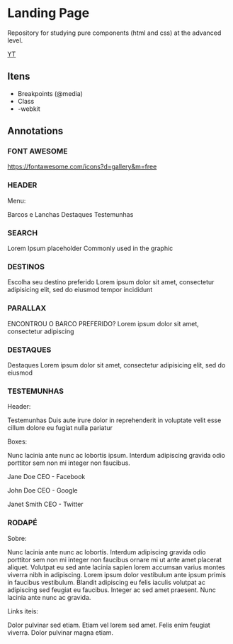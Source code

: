 # Landing Page

Repository for studying pure components (html and css) at the advanced level.

[YT](https://www.youtube.com/watch?v=rCDXuDb2eS8&list=PL4I-14pHZsLGp5fLi7TtlSVNRg8r4q2NS&index=6)

## Itens

- Breakpoints (@media)
- Class
- -webkit

## Annotations

###  FONT AWESOME 

https://fontawesome.com/icons?d=gallery&m=free


### HEADER 

Menu:

Barcos e Lanchas
Destaques 
Testemunhas


### SEARCH 

Lorem Ipsum placeholder
Commonly used in the graphic


### DESTINOS 

Escolha seu destino preferido
Lorem ipsum dolor sit amet, consectetur adipisicing elit, sed do eiusmod tempor incididunt


### PARALLAX 

ENCONTROU O BARCO PREFERIDO?
Lorem ipsum dolor sit amet, consectetur adipiscing


### DESTAQUES 

Destaques
Lorem ipsum dolor sit amet, consectetur adipisicing elit, sed do eiusmod


### TESTEMUNHAS 

Header:

Testemunhas
Duis aute irure dolor in reprehenderit in voluptate velit esse cillum dolore eu fugiat nulla pariatur

Boxes:

Nunc lacinia ante nunc ac lobortis ipsum. Interdum adipiscing gravida odio porttitor sem non mi integer non faucibus.

Jane Doe
CEO - Facebook

John Doe
CEO - Google

Janet Smith
CEO - Twitter


###  RODAPÉ 

Sobre:

Nunc lacinia ante nunc ac lobortis. Interdum adipiscing gravida odio porttitor sem non mi integer non faucibus ornare mi ut ante amet placerat aliquet. Volutpat eu sed ante lacinia sapien lorem accumsan varius montes viverra nibh in adipiscing. Lorem ipsum dolor vestibulum ante ipsum primis in faucibus vestibulum. Blandit adipiscing eu felis iaculis volutpat ac adipiscing sed feugiat eu faucibus. Integer ac sed amet praesent. Nunc lacinia ante nunc ac gravida.

Links iteis:

Dolor pulvinar sed etiam.
Etiam vel lorem sed amet.
Felis enim feugiat viverra.
Dolor pulvinar magna etiam.
